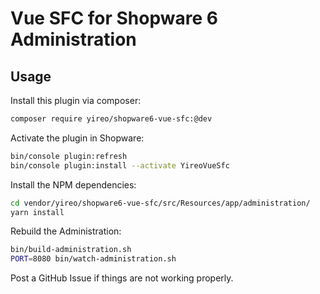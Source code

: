 # Vue SFC for Shopware 6 Administration

## Usage
Install this plugin via composer:
```bash
composer require yireo/shopware6-vue-sfc:@dev
```

Activate the plugin in Shopware:
```bash
bin/console plugin:refresh
bin/console plugin:install --activate YireoVueSfc
```

Install the NPM dependencies:
```bash
cd vendor/yireo/shopware6-vue-sfc/src/Resources/app/administration/
yarn install
```

Rebuild the Administration:
```bash
bin/build-administration.sh
PORT=8080 bin/watch-administration.sh
```

Post a GitHub Issue if things are not working properly.
